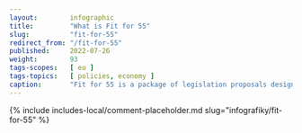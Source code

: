 ```yaml
---
layout:        infographic
title:         "What is Fit for 55"
slug:          "fit-for-55"
redirect_from: "/fit-for-55"
published:     2022-07-26
weight:        93
tags-scopes:   [ eu ]
tags-topics:   [ policies, economy ]
caption:       "Fit for 55 is a package of legislation proposals designed by the European Commission to cut the EU's net greenhouse gas emissions by 55% below 1990 levels by 2030. It is a key step for the EU on its way to reach its legally binding target – net zero by 2050."
---
```


{% include includes-local/comment-placeholder.md slug="infografiky/fit-for-55" %}
